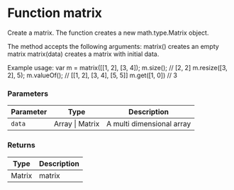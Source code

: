 # Function matrix

Create a matrix. The function creates a new math.type.Matrix object.

The method accepts the following arguments:     matrix()       creates an empty matrix     matrix(data)   creates a matrix with initial data.

Example usage:     var m = matrix([[1, 2], [3, 4]);     m.size();                        // [2, 2]     m.resize([3, 2], 5);     m.valueOf();                     // [[1, 2], [3, 4], [5, 5]]     m.get([1, 0])                    // 3


### Parameters

Parameter | Type | Description
--------- | ---- | -----------
`data` | Array &#124; Matrix | A multi dimensional array

### Returns

Type | Description
---- | -----------
Matrix | matrix




<!-- Note: This file is automatically generated from source code comments. Changes made in this file will be overridden. -->
